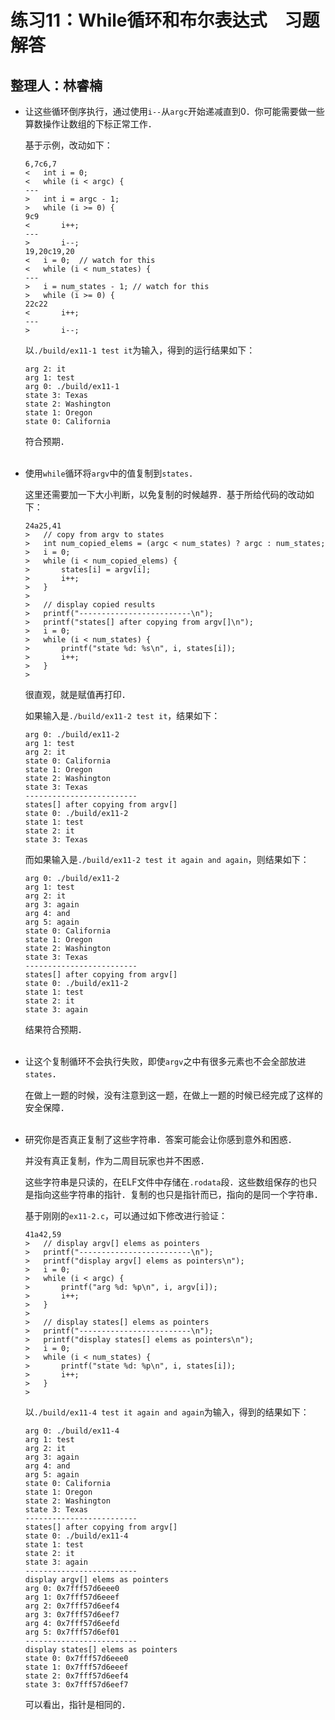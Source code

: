 # 练习11：While循环和布尔表达式　习题解答

## 整理人：林睿楠

* 让这些循环倒序执行，通过使用`i--`从`argc`开始递减直到0．你可能需要做一些算数操作让数组的下标正常工作．

	基于示例，改动如下：

	```
	6,7c6,7
	< 	int i = 0;
	< 	while (i < argc) {
	---
	> 	int i = argc - 1;
	> 	while (i >= 0) {
	9c9
	< 		i++;
	---
	> 		i--;
	19,20c19,20
	< 	i = 0;	// watch for this
	< 	while (i < num_states) {
	---
	> 	i = num_states - 1;	// watch for this
	> 	while (i >= 0) {
	22c22
	< 		i++;
	---
	> 		i--;
	```

	以`./build/ex11-1 test it`为输入，得到的运行结果如下：

	```
	arg 2: it
	arg 1: test
	arg 0: ./build/ex11-1
	state 3: Texas
	state 2: Washington
	state 1: Oregon
	state 0: California
	```

	符合预期．<br><br>

* 使用`while`循环将`argv`中的值复制到`states`．

	这里还需要加一下大小判断，以免复制的时候越界．基于所给代码的改动如下：

	```
	24a25,41
	> 	// copy from argv to states
	> 	int num_copied_elems = (argc < num_states) ? argc : num_states;
	> 	i = 0;
	> 	while (i < num_copied_elems) {
	> 		states[i] = argv[i];
	> 		i++;
	> 	}
	> 
	> 	// display copied results
	> 	printf("-------------------------\n");
	> 	printf("states[] after copying from argv[]\n");
	> 	i = 0;
	> 	while (i < num_states) {
	> 		printf("state %d: %s\n", i, states[i]);
	> 		i++;
	> 	}
	> 
	```

	很直观，就是赋值再打印．

	如果输入是`./build/ex11-2 test it`，结果如下：

	```
	arg 0: ./build/ex11-2
	arg 1: test
	arg 2: it
	state 0: California
	state 1: Oregon
	state 2: Washington
	state 3: Texas
	-------------------------
	states[] after copying from argv[]
	state 0: ./build/ex11-2
	state 1: test
	state 2: it
	state 3: Texas
	```

	而如果输入是`./build/ex11-2 test it again and again`，则结果如下：

	```
	arg 0: ./build/ex11-2
	arg 1: test
	arg 2: it
	arg 3: again
	arg 4: and
	arg 5: again
	state 0: California
	state 1: Oregon
	state 2: Washington
	state 3: Texas
	-------------------------
	states[] after copying from argv[]
	state 0: ./build/ex11-2
	state 1: test
	state 2: it
	state 3: again
	```

	结果符合预期．<br><br>

* 让这个复制循环不会执行失败，即使`argv`之中有很多元素也不会全部放进`states`．

	在做上一题的时候，没有注意到这一题，在做上一题的时候已经完成了这样的安全保障．<br><br>

* 研究你是否真正复制了这些字符串．答案可能会让你感到意外和困惑．

	并没有真正复制，作为二周目玩家也并不困惑．

	这些字符串是只读的，在ELF文件中存储在`.rodata`段．这些数组保存的也只是指向这些字符串的指针．复制的也只是指针而已，指向的是同一个字符串．

	基于刚刚的`ex11-2.c`，可以通过如下修改进行验证：

	```
	41a42,59
	> 	// display argv[] elems as pointers
	> 	printf("-------------------------\n");
	> 	printf("display argv[] elems as pointers\n");
	> 	i = 0;
	> 	while (i < argc) {
	> 		printf("arg %d: %p\n", i, argv[i]);
	> 		i++;
	> 	}
	> 
	> 	// display states[] elems as pointers
	> 	printf("-------------------------\n");
	> 	printf("display states[] elems as pointers\n");
	> 	i = 0;
	> 	while (i < num_states) {
	> 		printf("state %d: %p\n", i, states[i]);
	> 		i++;
	> 	}
	> 
	```

	以`./build/ex11-4 test it again and again`为输入，得到的结果如下：

	```
	arg 0: ./build/ex11-4
	arg 1: test
	arg 2: it
	arg 3: again
	arg 4: and
	arg 5: again
	state 0: California
	state 1: Oregon
	state 2: Washington
	state 3: Texas
	-------------------------
	states[] after copying from argv[]
	state 0: ./build/ex11-4
	state 1: test
	state 2: it
	state 3: again
	-------------------------
	display argv[] elems as pointers
	arg 0: 0x7fff57d6eee0
	arg 1: 0x7fff57d6eeef
	arg 2: 0x7fff57d6eef4
	arg 3: 0x7fff57d6eef7
	arg 4: 0x7fff57d6eefd
	arg 5: 0x7fff57d6ef01
	-------------------------
	display states[] elems as pointers
	state 0: 0x7fff57d6eee0
	state 1: 0x7fff57d6eeef
	state 2: 0x7fff57d6eef4
	state 3: 0x7fff57d6eef7
	```

	可以看出，指针是相同的．
